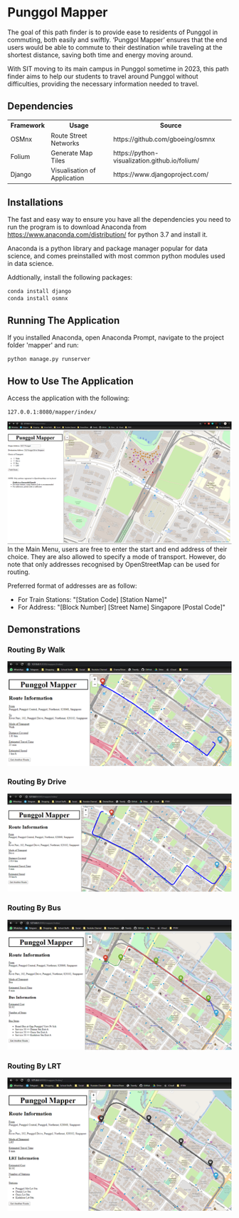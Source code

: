 # Punggol Mapper

The goal of this path finder is to provide ease to residents of Punggol in commuting, both easily and swiftly. ‘Punggol Mapper’ ensures that the end users would be able to commute to their destination while traveling at the shortest distance, saving both time and energy moving around.

With SIT moving to its main campus in Punggol sometime in 2023, this path finder aims to help our students to travel around Punggol without difficulties, providing the necessary information needed to travel.

## Dependencies
<table style="width:100%">
  <tr>
    <th>Framework</th>
    <th>Usage</th>
    <th>Source</th>
  </tr>
  <tr>
    <td>OSMnx</td>
    <td>Route Street Networks</td>
    <td>https://github.com/gboeing/osmnx</td>
  </tr>
  <tr>
    <td>Folium</td>
    <td>Generate Map Tiles</td>
    <td>https://python-visualization.github.io/folium/</td>
  </tr>
  <tr>
    <td>Django</td>
    <td>Visualisation of Application</td>
    <td>https://www.djangoproject.com/</td>
  </tr>
</table>

## Installations
The fast and easy way to ensure you have all the dependencies you need to run the program is to download Anaconda from
https://www.anaconda.com/distribution/ for python 3.7 and install it. <br />

Anaconda is a python library and package manager popular for data science, and comes preinstalled with most common python modules used in data science.

Addtionally, install the following packages:
``` In the command line:
conda install django
conda install osmnx
```

## Running The Application
If you installed Anaconda, open Anaconda Prompt, navigate to the project folder 'mapper' and run:
```
python manage.py runserver
```

## How to Use The Application
Access the application with the following:
``` In the browser, go to:
127.0.0.1:8080/mapper/index/
```
![Main Menu](./Git_Assets/menu.png)
In the Main Menu, users are free to enter the start and end address of their choice. They are also allowed to specify a mode of transport. However, do note that only addresses recognised by OpenStreetMap can be used for routing.

Preferred format of addresses are as follow:
<ul>
  <li>For Train Stations: "[Station Code] [Station Name]"</li>
  <li>For Address: "[Block Number] [Street Name] Singapore [Postal Code]"</li>
</ul>

## Demonstrations
### Routing By Walk
![Route: Walk](./Git_Assets/walk.png)
### Routing By Drive
![Route: Drive](./Git_Assets/drive.png)
### Routing By Bus
![Route: Bus](./Git_Assets/bus.png)
### Routing By LRT
![Route: LRT](./Git_Assets/train.png)
